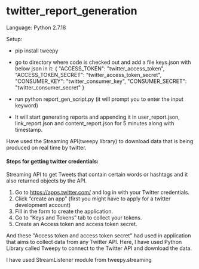 # twitter_report_generation


Language: Python 2.7.18

Setup:
* pip install tweepy
* go to directory where code is checked out and add a file keys.json with below json in it:
{
    "ACCESS_TOKEN": "twitter_access_token",
    "ACCESS_TOKEN_SECRET": "twitter_access_token_secret",
    "CONSUMER_KEY": "twitter_consumer_key",
    "CONSUMER_SECRET": "twitter_consumer_secret"
}

* run python report_gen_script.py  (it will prompt you to enter the input keyword)
* It will start generating reports and appending it in user_report.json, link_report.json and content_report.json
 for 5 minutes along with timestamp.



Have used the Streaming API(tweepy library) to download data that is being produced on real time by twitter.

#### Steps for getting twitter credentials: 
Streaming API to get Tweets that contain certain words or hashtags and it also returned objects by the API.

1. Go to https://apps.twitter.com/ and log in with your Twitter credentials.
2. Click “create an app” (first you might have to apply for a twitter development account)
3. Fill in the form to create the application.
4. Go to “Keys and Tokens” tab to collect your tokens.
5. Create an Access token and access token secret.

And these "Access token and access token secret" had used in application that aims to collect data from any Twitter API.
Here, I have used Python Library called Tweepy to connect to the Twitter API and download the data.

I have used StreamListener module from tweepy.streaming 

